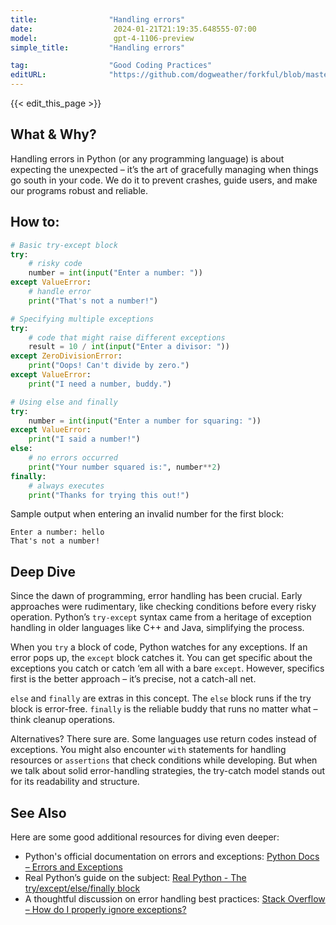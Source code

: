 ```yaml
---
title:                "Handling errors"
date:                  2024-01-21T21:19:35.648555-07:00
model:                 gpt-4-1106-preview
simple_title:         "Handling errors"

tag:                  "Good Coding Practices"
editURL:              "https://github.com/dogweather/forkful/blob/master/content/en/python/handling-errors.md"
---
```


{{< edit_this_page >}}

## What & Why?

Handling errors in Python (or any programming language) is about expecting the unexpected – it’s the art of gracefully managing when things go south in your code. We do it to prevent crashes, guide users, and make our programs robust and reliable.

## How to:

``` Python
# Basic try-except block
try:
    # risky code
    number = int(input("Enter a number: "))
except ValueError:
    # handle error
    print("That's not a number!")

# Specifying multiple exceptions
try:
    # code that might raise different exceptions
    result = 10 / int(input("Enter a divisor: "))
except ZeroDivisionError:
    print("Oops! Can't divide by zero.")
except ValueError:
    print("I need a number, buddy.")

# Using else and finally
try:
    number = int(input("Enter a number for squaring: "))
except ValueError:
    print("I said a number!")
else:
    # no errors occurred
    print("Your number squared is:", number**2)
finally:
    # always executes
    print("Thanks for trying this out!")
```

Sample output when entering an invalid number for the first block:
```
Enter a number: hello
That's not a number!
```

## Deep Dive

Since the dawn of programming, error handling has been crucial. Early approaches were rudimentary, like checking conditions before every risky operation. Python’s `try-except` syntax came from a heritage of exception handling in older languages like C++ and Java, simplifying the process.

When you `try` a block of code, Python watches for any exceptions. If an error pops up, the `except` block catches it. You can get specific about the exceptions you catch or catch ‘em all with a bare `except`. However, specifics first is the better approach – it’s precise, not a catch-all net.

`else` and `finally` are extras in this concept. The `else` block runs if the try block is error-free. `finally` is the reliable buddy that runs no matter what – think cleanup operations.

Alternatives? There sure are. Some languages use return codes instead of exceptions. You might also encounter `with` statements for handling resources or `assertions` that check conditions while developing. But when we talk about solid error-handling strategies, the try-catch model stands out for its readability and structure.

## See Also

Here are some good additional resources for diving even deeper:

- Python's official documentation on errors and exceptions: [Python Docs – Errors and Exceptions](https://docs.python.org/3/tutorial/errors.html)
- Real Python’s guide on the subject: [Real Python - The try/except/else/finally block](https://realpython.com/python-exceptions/)
- A thoughtful discussion on error handling best practices: [Stack Overflow – How do I properly ignore exceptions?](https://stackoverflow.com/questions/4990718/about-catching-any-exception)
